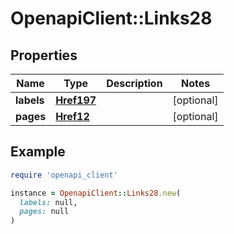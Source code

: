 # OpenapiClient::Links28

## Properties

| Name | Type | Description | Notes |
| ---- | ---- | ----------- | ----- |
| **labels** | [**Href197**](Href197.md) |  | [optional] |
| **pages** | [**Href12**](Href12.md) |  | [optional] |

## Example

```ruby
require 'openapi_client'

instance = OpenapiClient::Links28.new(
  labels: null,
  pages: null
)
```

